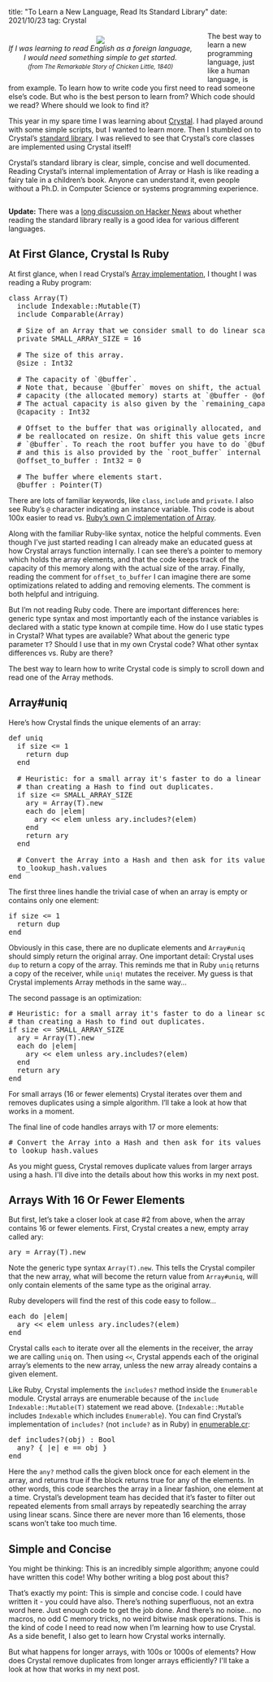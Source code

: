 title: "To Learn a New Language, Read Its Standard Library"
date: 2021/10/23
tag: Crystal

<div style="float: left; padding: 8px 30px 20px 0px; text-align: center; line-height:18px">
  <img src="https://patshaughnessy.net/assets/2021/10/23/chicken-little.png"><br/>
  <i>If I was learning to read English as a foreign language,<br/> I would need something simple to get started.<br/>
  <small>(from The Remarkable Story of Chicken Little, 1840)</small></i> 
</div>

The best way to learn a new programming language, just like a human language,
is from example. To learn how to write code you first need to read someone
else’s code. But who is the best person to learn from? Which code should we
read? Where should we look to find it?

This year in my spare time I was learning about
[Crystal](https://crystal-lang.org). I had played around with some simple
scripts, but I wanted to learn more. Then I stumbled on to Crystal’s [standard
library](https://github.com/crystal-lang/crystal/tree/master/src). I was
relieved to see that Crystal’s core classes are implemented using Crystal
itself!

Crystal’s standard library is clear, simple, concise and well documented.
Reading Crystal’s internal implementation of Array or Hash is like reading
a fairy tale in a children’s book. Anyone can understand it, even people
without a Ph.D. in Computer Science or systems programming experience.

<div style="clear: left"></div>

<b>Update:</b> There was a [long discussion on Hacker
News](https://news.ycombinator.com/item?id=28975453) about whether reading the
standard library really is a good idea for various different languages.

## At First Glance, Crystal Is Ruby

At first glance, when I read Crystal’s [Array
implementation](https://github.com/crystal-lang/crystal/blob/master/src/array.cr),
I thought I was reading a Ruby program:

<pre type="ruby">
class Array(T)
  include Indexable::Mutable(T)
  include Comparable(Array)

  # Size of an Array that we consider small to do linear scans or other optimizations.
  private SMALL_ARRAY_SIZE = 16

  # The size of this array.
  @size : Int32

  # The capacity of `@buffer`.
  # Note that, because `@buffer` moves on shift, the actual
  # capacity (the allocated memory) starts at `@buffer - @offset_to_buffer`.
  # The actual capacity is also given by the `remaining_capacity` internal method.
  @capacity : Int32

  # Offset to the buffer that was originally allocated, and which needs to
  # be reallocated on resize. On shift this value gets increased, together with
  # `@buffer`. To reach the root buffer you have to do `@buffer - @offset_to_buffer`,
  # and this is also provided by the `root_buffer` internal method.
  @offset_to_buffer : Int32 = 0

  # The buffer where elements start.
  @buffer : Pointer(T)
</pre>

There are lots of familiar keywords, like `class`, `include` and `private`. I also
see Ruby’s `@` character indicating an instance variable. This code is about 100x
easier to read vs. [Ruby’s own C implementation of
Array](https://github.com/ruby/ruby/blob/master/array.c).

Along with the familiar Ruby-like syntax, notice the helpful comments. Even
though I’ve just started reading I can already make an educated guess at how
Crystal arrays function internally. I can see there’s a pointer to memory which
holds the array elements, and that the code keeps track of the capacity of this
memory along with the actual size of the array. Finally, reading the comment for
`offset_to_buffer` I can imagine there are some optimizations related to adding
and removing elements. The comment is both helpful and intriguing.

But I’m not reading Ruby code. There are important differences here: generic
type syntax and most importantly each of the instance variables is declared
with a static type known at compile time. How do I use static types in Crystal?
What types are available? What about the generic type parameter `T`? Should I
use that in my own Crystal code? What other syntax differences vs. Ruby are
there?

The best way to learn how to write Crystal code is simply to scroll down and
read one of the Array methods.

## Array#uniq

Here’s how Crystal finds the unique elements of an array:

<pre type="ruby">
def uniq
  if size <= 1
    return dup
  end

  # Heuristic: for a small array it's faster to do a linear scan
  # than creating a Hash to find out duplicates.
  if size <= SMALL_ARRAY_SIZE
    ary = Array(T).new
    each do |elem|
      ary << elem unless ary.includes?(elem)
    end
    return ary
  end

  # Convert the Array into a Hash and then ask for its values
  to_lookup_hash.values
end
</pre>

The first three lines handle the trivial case of when an array is empty or
contains only one element:
<pre type="ruby">
if size <= 1
  return dup
end
</pre>

Obviously in this case, there are no duplicate elements and `Array#uniq` should
simply return the original array. One important detail: Crystal uses `dup` to
return a copy of the array. This reminds me that in Ruby `uniq` returns a copy
of the receiver, while `uniq!` mutates the receiver. My guess is that Crystal
implements Array methods in the same way…

The second passage is an optimization:

<pre type="ruby">
# Heuristic: for a small array it's faster to do a linear scan
# than creating a Hash to find out duplicates.
if size <= SMALL_ARRAY_SIZE
  ary = Array(T).new
  each do |elem|
    ary << elem unless ary.includes?(elem)
  end
  return ary
end
</pre>

For small arrays (16 or fewer elements) Crystal iterates over them and removes
duplicates using a simple algorithm. I’ll take a look at how that works in a
moment.

The final line of code handles arrays with 17 or more elements:

<pre type="ruby">
# Convert the Array into a Hash and then ask for its values
to_lookup_hash.values
</pre>

As you might guess, Crystal removes duplicate values from larger arrays using a
hash. I'll dive into the details about how this works in my next post.

## Arrays With 16 Or Fewer Elements

But first, let’s take a closer look at case #2 from above, when the array
contains 16 or fewer elements. First, Crystal creates a new, empty array called
ary:

<pre type="ruby">
ary = Array(T).new
</pre>

Note the generic type syntax `Array(T).new`. This tells the Crystal compiler
that the new array, what will become the return value from `Array#uniq`, will
only contain elements of the same type as the original array.

Ruby developers will find the rest of this code easy to follow…

<pre type="ruby">
each do |elem|
  ary << elem unless ary.includes?(elem)
end
</pre>

Crystal calls `each` to iterate over all the elements in the receiver, the
array we are calling `uniq` on. Then using `<<`, Crystal appends each of the
original array’s elements to the new array, unless the new array already
contains a given element.

Like Ruby, Crystal implements the `includes?` method inside the `Enumerable`
module. Crystal arrays are enumerable because of the `include
Indexable::Mutable(T)` statement we read above. (`Indexable::Mutable` includes
`Indexable` which includes `Enumerable`). You can find Crystal’s implementation
of `includes?` (not `include?` as in Ruby) in
[enumerable.cr](https://github.com/crystal-lang/crystal/blob/master/src/enumerable.cr):

<pre type="ruby">
def includes?(obj) : Bool
  any? { |e| e == obj }
end
</pre>

Here the `any?` method calls the given block once for each element in the
array, and returns true if the block returns true for any of the elements. In
other words, this code searches the array in a linear fashion, one element at a
time. Crystal’s development team has decided that it’s faster to filter out
repeated elements from small arrays by repeatedly searching the array using
linear scans. Since there are never more than 16 elements, those scans won’t
take too much time.

## Simple and Concise

You might be thinking: This is an incredibly simple algorithm; anyone could have
written this code! Why bother writing a blog post about this?

That’s exactly my point: This is simple and concise code. I could have written
it - you could have also. There’s nothing superfluous, not an extra word here.
Just enough code to get the job done. And there’s no noise… no macros, no odd C
memory tricks, no weird bitwise mask operations. This is the kind of code I
need to read now when I’m learning how to use Crystal. As a side benefit, I
also get to learn how Crystal works internally.

But what happens for longer arrays, with 100s or 1000s of elements? How does
Crystal remove duplicates from longer arrays efficiently? I'll take a look at
how that works in my next post.
